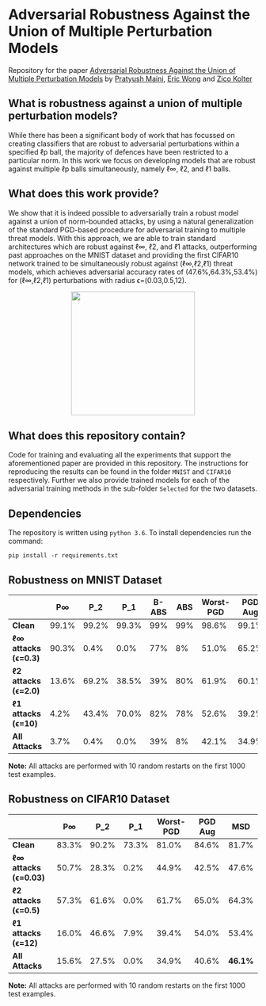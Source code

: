 # Adversarial Robustness Against the Union of Multiple Perturbation Models

Repository for the paper [Adversarial Robustness Against the Union of Multiple Perturbation Models](https://arxiv.org/abs/1909.04068) by [Pratyush Maini](https://pratyushmaini.github.io), [Eric Wong](https://riceric22.github.io) and [Zico Kolter](http://zicokolter.com)

## What is robustness against a union of multiple perturbation models?
While there has been a significant body of work that has focussed on creating classifiers that are robust to adversarial perturbations within a specified ℓp ball, the majority of defences have been restricted to a particular norm. In this work we focus on developing models that are robust against multiple ℓp balls simultaneously, namely ℓ∞, ℓ2, and ℓ1 balls.


## What does this work provide?
We show that it is indeed possible to adversarially train a robust model against a union of norm-bounded attacks, by using a natural generalization of the standard PGD-based procedure for adversarial training to multiple threat models. With this approach, we are able to train standard architectures which are robust against ℓ∞, ℓ2, and ℓ1 attacks, outperforming past approaches on the MNIST dataset and providing the first CIFAR10 network trained to be simultaneously robust against (ℓ∞,ℓ2,ℓ1) threat models, which achieves adversarial accuracy rates of (47.6%,64.3%,53.4%) for (ℓ∞,ℓ2,ℓ1) perturbations with radius ϵ=(0.03,0.5,12).

<p align="center">
  <img align="center" src="https://pratyushmaini.github.io/files/MSD.gif" width="250" height="250" />
</p>

## What does this repository contain?
Code for training and evaluating all the experiments that support the aforementioned paper are provided in this repository. 
The instructions for reproducing the results can be found in the folder `MNIST` and `CIFAR10` respectively. Further we also provide trained models for each of the adversarial training methods in the sub-folder `Selected` for the two datasets.

## Dependencies
The repository is written using `python 3.6`. To install dependencies run the command:

`pip install -r requirements.txt`


## Robustness on MNIST Dataset
|   |P∞ | P_2	|P_1	|B-ABS | ABS | Worst-PGD | PGD Aug | MSD |
| ---------| --------- | --------- | --------- | --------- |  --------- | --------- | --------- | --------- | 
| **Clean** | 99.1\% | 99.2\% | 99.3\% | 99\% | 99\% | 98.6\% | 99.1\%  |98.3\% |
| **ℓ∞ attacks (ϵ=0.3)**  | 90.3\% | 0.4\% | 0.0\% | 77\% |   8\% | 51.0\% | 65.2\% | 62.7\% |
| **ℓ2 attacks (ϵ=2.0)**  |13.6\% | 69.2\% | 38.5\% | 39\% | 80\% | 61.9\% | 60.1\% | 67.9\% |
| **ℓ1 attacks (ϵ=10)**   |4.2\% | 43.4\% | 70.0\% | 82\% | 78\% | 52.6\% | 39.2\% | 65.0\% |
| **All Attacks**         |3.7\% | 0.4\% | 0.0\% | 39\% |   8\% | 42.1\% | 34.9\% | **58.4\%**  |

**Note:** All attacks are performed with 10 random restarts on the first 1000 test examples.

## Robustness on CIFAR10 Dataset

|   |P∞ | P_2	|P_1	| Worst-PGD | PGD Aug | MSD |
| ---------| --------- | --------- | --------- | --------- |  --------- | --------- | 
| **Clean** | 83.3\% | 90.2\% | 73.3\% | 81.0\% | 84.6\% | 81.7\%|
| **ℓ∞ attacks (ϵ=0.03)**  | 50.7\% | 28.3\% | 0.2\% | 44.9\% | 42.5\% | 47.6\% |
| **ℓ2 attacks (ϵ=0.5)**  |57.3\% | 61.6\% | 0.0\% | 61.7\% | 65.0\% | 64.3\% |
| **ℓ1 attacks (ϵ=12)**   |16.0\% | 46.6\% | 7.9\% | 39.4\% | 54.0\% | 53.4\% |
| **All Attacks**         |15.6\% | 27.5\% | 0.0\% | 34.9\% | 40.6\% | **46.1\%**  |

**Note:** All attacks are performed with 10 random restarts on the first 1000 test examples.
